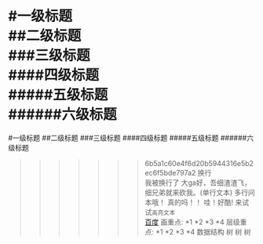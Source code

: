 #一级标题<br>
##二级标题<br>
###三级标题<br>
####四级标题<br>
#####五级标题<br>
######六级标题<br>
=======
#一级标题
##二级标题
###三级标题
####四级标题
#####五级标题
######六级标题
>>>>>>> 6b5a1c60e4f6d20b5944316e5b2ec6f5bde797a2
换行<br>我被换行了
大ga好，吾细渣渣飞，细兄弟就来砍我。(单行文本)
        多行问本哦！
        真的吗！！
        哇！好酷!
来试试`高亮文本`<br>
[百度](http://www.baidu.com)
画重点:
*1
*2
*3
*4
层级重点:
*1
    *2
        *3
        *4
数据结构
>树
>>树
>>>树
